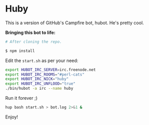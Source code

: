 # Huby

This is a version of GitHub's Campfire bot, hubot. He's pretty cool.

__Bringing this bot to life:__


```sh
# After cloning the repo.

$ npm install
```

Edit the `start.sh` as per your need:

```sh
export HUBOT_IRC_SERVER=irc.freenode.net
export HUBOT_IRC_ROOMS="#perl-cats"
export HUBOT_IRC_NICK="huby"
export HUBOT_IRC_UNFLOOD="true"
./bin/hubot -a irc --name huby

```

Run it forever ;)

```sh
hup bash start.sh > bot.log 2>&1 &

```

Enjoy!

